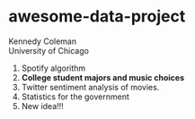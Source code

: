 # awesome-data-project
Kennedy Coleman<br>
University of Chicago<br>
1) Spotify algorithm<br>
2) **College student majors and music choices**<br>
3) Twitter sentiment analysis of movies.<br>
4) Statistics for the government<br>
5) New idea!!!